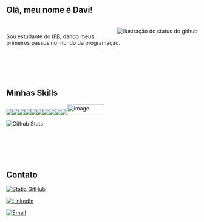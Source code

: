 ## Olá, meu nome é Davi!

</br>
<img align='right' src="https://github-readme-stats.vercel.app/api?username=davirfb&show_icons=true&title_color=ffffff&text_color=ffffff&icon_color=ffffff&bg_color=000000&cache_seconds=2300" alt="ilustração do status do github">

<p>Sou estudante do <a href="https://ifb.edu.br/" >IFB</a>, dando meus primeiros passos no mundo da programação.</p>
<br/>
<br/>
<br/>
<br/>

## Minhas Skills
<img src="https://img.shields.io/badge/HTML5-E34F26?style=for-the-badge&logo=html5&logoColor=white"><img src="https://img.shields.io/badge/JavaScript-323330?style=for-the-badge&logo=javascript&logoColor=F7DF1E"><img src="https://img.shields.io/badge/CSS3-1572B6?style=for-the-badge&logo=css3&logoColor=white"><img src="https://img.shields.io/badge/Python-3776AB?style=for-the-badge&logo=python&logoColor=white"><img src="	https://img.shields.io/badge/Java-ED8B00?style=for-the-badge&logo=java&logoColor=white"><img src="https://img.shields.io/badge/Bootstrap-563D7C?style=for-the-badge&logo=bootstrap&logoColor=white"><img src="https://img.shields.io/badge/Obsidian-483699?style=for-the-badge&logo=obsidian&logoColor=white"><img src="https://img.shields.io/badge/Excalidraw-21A5E0?style=for-the-badge&logo=excalidraw&logoColor=white"><img src="https://img.shields.io/badge/Figma-F24E1E?style=for-the-badge&logo=figma&logoColor=white"><img src="https://img.shields.io/badge/React-61DAFB?style=for-the-badge&logo=react&logoColor=black"><img width="98" height="28" alt="image" src="https://github.com/user-attachments/assets/935e6402-0588-40cc-951d-446a35cb78a3"/>

 <img
        align="left"
        src="https://github-readme-stats.vercel.app/api/top-langs/?username=davirfb&theme=dark&hide_border=false&include_all_commits=true&count_private=true&layout=compact"
        alt="Github Stats"
      />
</br>
</br>
</br>
</br>
</br>
</br>
## Contato
[![Static GitHub](https://img.shields.io/static/v1?label=Github&message=davirfb&color=000000&style=for-the-badge&logo=GitHub)](https://github.com/davirfb)

[![LinkedIn](https://img.shields.io/static/v1?label=LinkedIn&message=DaviRocha&color=000000&style=for-the-badge&logo=linkedin&logoColor=white)](https://www.linkedin.com/in/davi-rocha-58439a265/)

[![Email](https://img.shields.io/static/v1?label=Email&message=davirochafortesbezerra@gmail.com&color=000000&style=for-the-badge&logo=gmail&logoColor=white)](mailto:davirochafortesbezerra@gmail.com)

